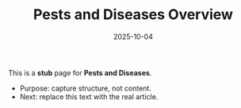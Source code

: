 ﻿---
title: "Pests and Diseases Overview"
description: "Stub â€” outline for Pests and Diseases. Replace with real content."
date: "2025-10-04"
draft: true
tags: ["stub","wiki"]
topics: ["pests-and-diseases"]
audiences: ["beginner"]
---
This is a **stub** page for **Pests and Diseases**. 

- Purpose: capture structure, not content.
- Next: replace this text with the real article.

